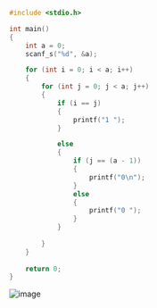 ```c
#include <stdio.h>

int main()
{
	int a = 0;
	scanf_s("%d", &a);

	for (int i = 0; i < a; i++)
	{
		for (int j = 0; j < a; j++)
		{
			if (i == j)
			{
				printf("1 ");
			}

			else
			{
				if (j == (a - 1))
				{
					printf("0\n");
				}
				else
				{
					printf("0 ");
				}
			}
			
		}
	}
	
	return 0;
}
```
![image](https://user-images.githubusercontent.com/114458636/194892544-4903317a-5876-464c-b2ed-844191f9edb0.png)
